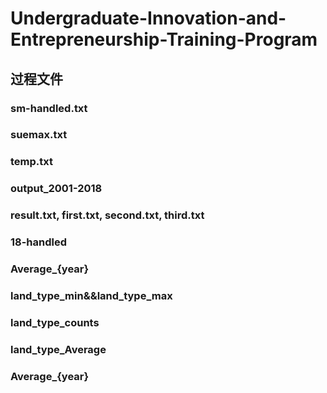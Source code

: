 # Undergraduate-Innovation-and-Entrepreneurship-Training-Program

## 过程文件

### sm-handled.txt 
### suemax.txt
### temp.txt
### output_2001-2018
### result.txt, first.txt, second.txt, third.txt
### 18-handled
### Average_{year}
### land_type_min&&land_type_max
### land_type_counts
### land_type_Average
### Average_{year}
